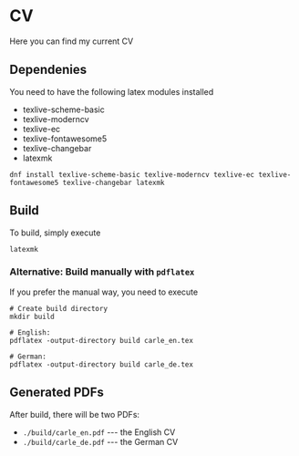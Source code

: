 # CV

Here you can find my current CV

## Dependenies

You need to have the following latex modules installed

* texlive-scheme-basic 
* texlive-moderncv
* texlive-ec
* texlive-fontawesome5
* texlive-changebar
* latexmk

```
dnf install texlive-scheme-basic texlive-moderncv texlive-ec texlive-fontawesome5 texlive-changebar latexmk
```

## Build

To build, simply execute

```
latexmk
```

### Alternative: Build manually with `pdflatex`
If you prefer the manual way, you need to execute

```
# Create build directory
mkdir build

# English:
pdflatex -output-directory build carle_en.tex 

# German:
pdflatex -output-directory build carle_de.tex 
```

## Generated PDFs

After build, there will be two PDFs:
* `./build/carle_en.pdf` --- the English CV
* `./build/carle_de.pdf` --- the German CV